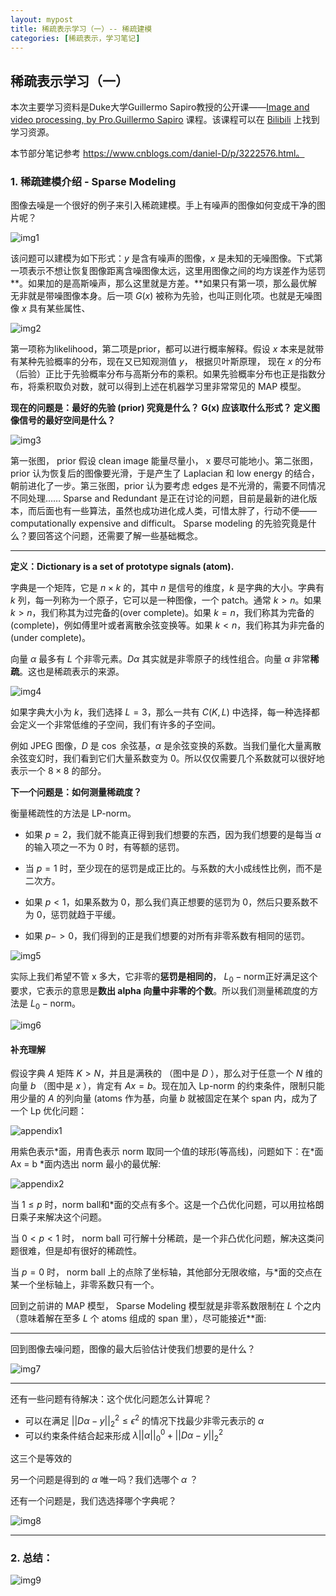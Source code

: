 ```yaml
---
layout: mypost
title: 稀疏表示学习（一）-- 稀疏建模
categories: [稀疏表示，学习笔记]
---
```


## 稀疏表示学习（一）

本次主要学习资料是Duke大学Guillermo Sapiro教授的公开课——[Image and video processing, by Pro.Guillermo Sapiro](https://class.coursera.org/images-2012-001/class/index) 课程。该课程可以在 [Bilibili](https://www.bilibili.com/video/BV1tE411A7RC?from=search&seid=14433903494034284973) 上找到学习资源。

本节部分笔记参考 https://www.cnblogs.com/daniel-D/p/3222576.html。

### 1. 稀疏建模介绍 - Sparse Modeling

图像去噪是一个很好的例子来引入稀疏建模。手上有噪声的图像如何变成干净的图片呢？

![img1](D:\个人博客\liuruiyang98.github.io\posts\2021\06\13\img1.png)

该问题可以建模为如下形式：$y$ 是含有噪声的图像，$x$ 是未知的无噪图像。下式第一项表示不想让恢复图像距离含噪图像太远，这里用图像之间的均方误差作为惩罚**。如果加的是高斯噪声，那么这里就是方差。**如果只有第一项，那么最优解无非就是带噪图像本身。后一项 $G(x)$ 被称为先验，也叫正则化项。也就是无噪图像 $x$ 具有某些属性、

![img2](D:\个人博客\liuruiyang98.github.io\posts\2021\06\13\img2.png)

第一项称为likelihood，第二项是prior，都可以进行概率解释。假设 $x$ 本来是就带有某种先验概率的分布，现在又已知观测值 $y$， 根据贝叶斯原理， 现在 $x$ 的分布（后验）正比于先验概率分布与高斯分布的乘积。如果先验概率分布也正是指数分布，将乘积取负对数，就可以得到上述在机器学习里非常常见的 MAP 模型。

**现在的问题是：最好的先验 (prior) 究竟是什么？ G(x) 应该取什么形式？ 定义图像信号的最好空间是什么？**

![img3](D:\个人博客\liuruiyang98.github.io\posts\2021\06\13\img3.png)

第一张图， prior 假设 clean image 能量尽量小， x 要尽可能地小。第二张图， prior 认为恢复后的图像要光滑，于是产生了 Laplacian 和 low energy 的结合，朝前进化了一步。第三张图，prior 认为要考虑 edges 是不光滑的，需要不同情况不同处理…… Sparse and Redundant 是正在讨论的问题，目前是最新的进化版本，而后面也有一些算法，虽然也成功进化成人类，可惜太胖了，行动不便—— computationally expensive and difficult。 Sparse modeling 的先验究竟是什么？要回答这个问题，还需要了解一些基础概念。



---



**定义：Dictionary is a set of prototype signals (atom).**

字典是一个矩阵，它是 $n\times k$ 的，其中 $n$ 是信号的维度，$k$ 是字典的大小。字典有 $k$ 列，每一列称为一个原子，它可以是一种图像，一个 patch。通常 $k>n$。如果 $k>n$，我们称其为过完备的(over complete)。如果 $k=n$，我们称其为完备的(complete)，例如傅里叶或者离散余弦变换等。如果 $k<n$，我们称其为非完备的(under complete)。

向量 $\alpha$ 最多有 $L$ 个非零元素。$D \alpha$ 其实就是非零原子的线性组合。向量 $\alpha$ 非常**稀疏**。这也是稀疏表示的来源。

![img4](D:\个人博客\liuruiyang98.github.io\posts\2021\06\13\img4.png)

如果字典大小为 $k$，我们选择 $L = 3$，那么一共有 $C(K, L)$ 中选择，每一种选择都会定义一个非常低维的子空间，我们有许多的子空间。

例如 JPEG 图像，$D$ 是 $\cos$ 余弦基，$\alpha$ 是余弦变换的系数。当我们量化大量离散余弦变幻时，我们看到它们大量系数变为 0。所以仅仅需要几个系数就可以很好地表示一个 $8\times 8$ 的部分。



**下一个问题是：如何测量稀疏度？**

衡量稀疏性的方法是 LP-norm。

- 如果 $p = 2$，我们就不能真正得到我们想要的东西，因为我们想要的是每当 $\alpha$ 的输入项之一不为 0 时，有等额的惩罚。

- 当 $p = 1$ 时，至少现在的惩罚是成正比的。与系数的大小成线性比例，而不是二次方。
- 如果 $p < 1$，如果系数为 0，那么我们真正想要的惩罚为 0，然后只要系数不为 0，惩罚就趋于平缓。
- 如果 $p -> 0$，我们得到的正是我们想要的对所有非零系数有相同的惩罚。

![img5](D:\个人博客\liuruiyang98.github.io\posts\2021\06\13\img5.png)

实际上我们希望不管 x 多大，它非零的**惩罚是相同的**， $L_0-\text{norm}$正好满足这个要求，它表示的意思是**数出 alpha 向量中非零的个数**。所以我们测量稀疏度的方法是 $L_0-\text{norm}$。

![img6](D:\个人博客\liuruiyang98.github.io\posts\2021\06\13\img6.png)



#### 补充理解

假设字典 $A$ 矩阵 $K > N$，并且是满秩的 （图中是 $D$ ），那么对于任意一个 $N$ 维的向量 $b$ （图中是 $x$ ），肯定有 $Ax = b$。现在加入 Lp-norm 的约束条件，限制只能用少量的 $A$ 的列向量 (atoms 作为基，向量 $b$ 就被固定在某个 span 内，成为了一个 Lp 优化问题：

![appendix1](D:\个人博客\liuruiyang98.github.io\posts\2021\06\13\appendix1.png)

用紫色表示\*面，用青色表示 norm 取同一个值的球形(等高线)，问题如下：在\*面 Ax = b \*面内选出 norm 最小的最优解:



![appendix2](D:\个人博客\liuruiyang98.github.io\posts\2021\06\13\appendix2.png)

当 $1 \leq p$ 时，norm ball和\*面的交点有多个。这是一个凸优化问题，可以用拉格朗日乘子来解决这个问题。

当 $0 < p < 1$ 时， norm ball 可行解十分稀疏，是一个非凸优化问题，解决这类问题很难，但是却有很好的稀疏性。

当 $p = 0$ 时， norm ball 上的点除了坐标轴，其他部分无限收缩，与\*面的交点在某一个坐标轴上，非零系数只有一个。

回到之前讲的 MAP 模型， Sparse Modeling 模型就是非零系数限制在 $L$ 个之内（意味着解在至多 $L$ 个 atoms 组成的 span 里），尽可能接近**面:





---



回到图像去噪问题，图像的最大后验估计使我们想要的是什么？

![img7](D:\个人博客\liuruiyang98.github.io\posts\2021\06\13\img7.png)



---



还有一些问题有待解决：这个优化问题怎么计算呢？

- 可以在满足 $||D\alpha - y||_2^2 \leq \epsilon^2$ 的情况下找最少非零元表示的 $\alpha$
- 可以约束条件结合起来形成 $\lambda||\alpha||_0^0 + ||D\alpha - y||^2_2$

这三个是等效的



另一个问题是得到的 $\alpha$ 唯一吗？我们选哪个  $\alpha$ ？

还有一个问题是，我们选选择哪个字典呢？

![img8](D:\个人博客\liuruiyang98.github.io\posts\2021\06\13\img8.png)



---



### 2. 总结：

![img9](D:\个人博客\liuruiyang98.github.io\posts\2021\06\13\img9.png)